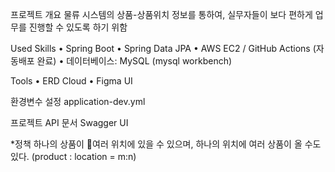 프로젝트 개요
물류 시스템의 상품-상품위치 정보를 통하여, 실무자들이 보다 편하게 업무를 진행할 수 있도록 하기 위함

Used Skills
	•	Spring Boot
  • Spring Data JPA
	•	AWS EC2 / GitHub Actions (자동배포 완료)
	•	데이터베이스: MySQL (mysql workbench) 

Tools 
  • ERD Cloud
  • Figma UI

 환경변수 설정
 application-dev.yml

 프로젝트 API 문서
 Swagger UI

 *정책
 하나의 상품이 여러 위치에 있을 수 있으며,
 하나의 위치에 여러 상품이 올 수도 있다.
 (product : location = m:n)
 

 
